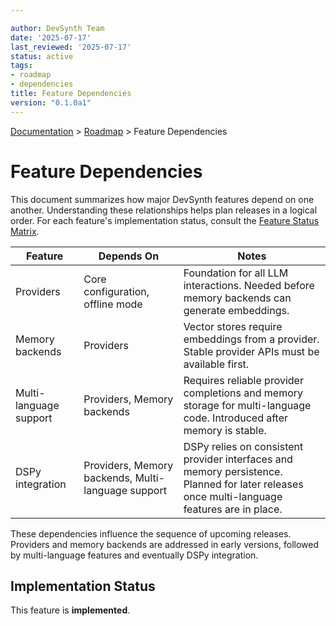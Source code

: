 ```yaml
---

author: DevSynth Team
date: '2025-07-17'
last_reviewed: '2025-07-17'
status: active
tags:
- roadmap
- dependencies
title: Feature Dependencies
version: "0.1.0a1"
---
```

<div class="breadcrumbs">
<a href="../index.md">Documentation</a> &gt; <a href="index.md">Roadmap</a> &gt; Feature Dependencies
</div>

# Feature Dependencies

This document summarizes how major DevSynth features depend on one another. Understanding these relationships helps plan releases in a logical order. For each feature's implementation status, consult the [Feature Status Matrix](../implementation/feature_status_matrix.md).

| Feature | Depends On | Notes |
|---------|------------|-------|
| Providers | Core configuration, offline mode | Foundation for all LLM interactions. Needed before memory backends can generate embeddings. |
| Memory backends | Providers | Vector stores require embeddings from a provider. Stable provider APIs must be available first. |
| Multi-language support | Providers, Memory backends | Requires reliable provider completions and memory storage for multi-language code. Introduced after memory is stable. |
| DSPy integration | Providers, Memory backends, Multi-language support | DSPy relies on consistent provider interfaces and memory persistence. Planned for later releases once multi-language features are in place. |

These dependencies influence the sequence of upcoming releases. Providers and memory backends are addressed in early versions, followed by multi-language features and eventually DSPy integration.
## Implementation Status

This feature is **implemented**.
